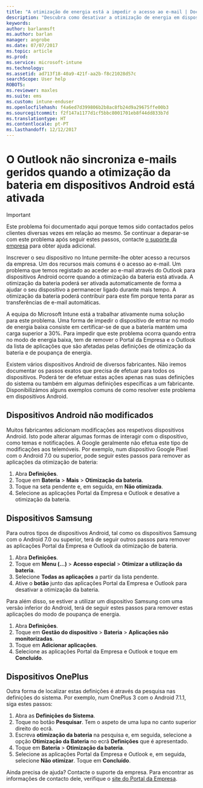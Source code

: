 ```yaml
---
title: "A otimização de energia está a impedir o acesso ao e-mail | Documentos Microsoft"
description: "Descubra como desativar a otimização de energia em dispositivos Android de modo a ter acesso ao e-mail."
keywords: 
author: barlanmsft
ms.author: barlan
manager: angrobe
ms.date: 07/07/2017
ms.topic: article
ms.prod: 
ms.service: microsoft-intune
ms.technology: 
ms.assetid: ad713f18-40a9-421f-aa2b-f8c21028d57c
searchScope: User help
ROBOTS: 
ms.reviewer: maxles
ms.suite: ems
ms.custom: intune-enduser
ms.openlocfilehash: f4a6ed7d399806b2b8ac8fb24d9a29675ffe00b3
ms.sourcegitcommit: f2f147a1177d1cf5bbc8001701eb8f44dd833b7d
ms.translationtype: HT
ms.contentlocale: pt-PT
ms.lasthandoff: 12/12/2017
---
```

# <a name="outlook-wont-sync-managed-email-when-battery-optimization-for-android-is-turned-on"></a>O Outlook não sincroniza e-mails geridos quando a otimização da bateria em dispositivos Android está ativada

> [!IMPORTANT]
> Este problema foi documentado aqui porque temos sido contactados pelos clientes diversas vezes em relação ao mesmo. Se continuar a deparar-se com este problema após seguir estes passos, contacte [o suporte da empresa](https://portal.manage.microsoft.com#HelpDeskDialog) para obter ajuda adicional.

Inscrever o seu dispositivo no Intune permite-lhe obter acesso a recursos da empresa. Um dos recursos mais comuns é o acesso ao e-mail. Um problema que temos registado ao aceder ao e-mail através do Outlook para dispositivos Android ocorre quando a otimização da bateria está ativada. A otimização da bateria poderá ser ativada automaticamente de forma a ajudar o seu dispositivo a permanecer ligado durante mais tempo. A otimização da bateria poderá contribuir para este fim porque tenta parar as transferências de e-mail automáticas.

A equipa do Microsoft Intune está a trabalhar ativamente numa solução para este problema. Uma forma de impedir o dispositivo de entrar no modo de energia baixa consiste em certificar-se de que a bateria mantém uma carga superior a 30%. Para impedir que este problema ocorra quando entra no modo de energia baixa, tem de remover o Portal da Empresa e o Outlook da lista de aplicações que são afetadas pelas definições de otimização da bateria e de poupança de energia.

Existem vários dispositivos Android de diversos fabricantes. Não iremos documentar os passos exatos que precisa de efetuar para todos os dispositivos. Poderá ter de efetuar estas ações apenas nas suas definições do sistema ou também em algumas definições específicas a um fabricante. Disponibilizámos alguns exemplos comuns de como resolver este problema em dispositivos Android.

## <a name="unmodified-android-devices"></a>Dispositivos Android não modificados

Muitos fabricantes adicionam modificações aos respetivos dispositivos Android. Isto pode alterar algumas formas de interagir com o dispositivo, como temas e notificações. A Google geralmente não efetua este tipo de modificações aos telemóveis. Por exemplo, num dispositivo Google Pixel com o Android 7.0 ou superior, pode seguir estes passos para remover as aplicações da otimização de bateria:

1. Abra **Definições**.
2. Toque em **Bateria** > **Mais** > **Otimização da bateria**.
3. Toque na seta pendente e, em seguida, em **Não otimizada**.
4. Selecione as aplicações Portal da Empresa e Outlook e desative a otimização da bateria.

## <a name="samsung-devices"></a>Dispositivos Samsung

Para outros tipos de dispositivos Android, tal como os dispositivos Samsung com o Android 7.0 ou superior, terá de seguir outros passos para remover as aplicações Portal da Empresa e Outlook da otimização de bateria.

1. Abra **Definições**.
2. Toque em **Menu (...)** > **Acesso especial** > **Otimizar a utilização da bateria**.
3. Selecione **Todas as aplicações** a partir da lista pendente.
4. Ative o **botão** junto das aplicações Portal da Empresa e Outlook para desativar a otimização da bateria.

Para além disso, se estiver a utilizar um dispositivo Samsung com uma versão inferior do Android, terá de seguir estes passos para remover estas aplicações do modo de poupança de energia.

1. Abra **Definições**.
2. Toque em **Gestão do dispositivo** > **Bateria** > **Aplicações não monitorizadas**.
3. Toque em **Adicionar aplicações**.
4. Selecione as aplicações Portal da Empresa e Outlook e toque em **Concluído**.

## <a name="oneplus-devices"></a>Dispositivos OnePlus

Outra forma de localizar estas definições é através da pesquisa nas definições do sistema. Por exemplo, num OnePlus 3 com o Android 7.1.1, siga estes passos: 

1. Abra as **Definições do Sistema**. 
2. Toque no botão **Pesquisar**. Tem o aspeto de uma lupa no canto superior direito do ecrã. 
3. Escreva **otimização da bateria** na pesquisa e, em seguida, selecione a opção **Otimização da Bateria** no ecrã **Definições** que é apresentado. 
4. Toque em **Bateria** > **Otimização da bateria**.
5. Selecione as aplicações Portal da Empresa e Outlook e, em seguida, selecione **Não otimizar**. Toque em **Concluído**.

<!--On a OnePlus 5 device with Android 7.1.1, you would follow these steps to remove these apps from battery optimization:
1. Open **Settings**.
2. Tap **Battery** > **Battery optimization**.
3. Select the Company Portal and Outlook apps, then select **Don’t optimize**. Tap **Done**.-->

Ainda precisa de ajuda? Contacte o suporte da empresa. Para encontrar as informações de contacto dele, verifique o [site do Portal da Empresa](https://portal.manage.microsoft.com#HelpDeskDialog).
